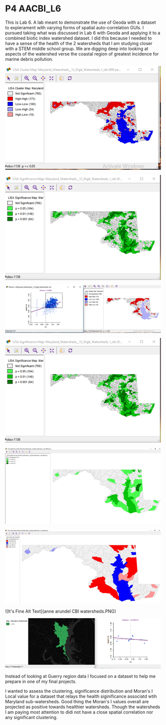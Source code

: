 # P4 AACBI_L6

This is Lab 6. A lab meant to demonstrate the use of Geoda with a dataset to expierament with varying forms of spatial auto-correlation GUIs. I pursued taking what was discussed in Lab 6 with Geoda and applying it to a combined biotic index watershed dataset. I did this because I needed to have a sense of the health of the 2 watersheds that I am studying closer with a STEM middle school group. We are digging deep into looking at aspects of the watershed verse the coastal region of greatest incidence for marine debris pollution.

![test](clusterMap12.PNG)

![It's Fine Alt Text](significance12.PNG)
 
![It's Fine Alt Text](healthy12.PNG)
  
![It's Fine Alt Text](Significance12.PNG)
 
![It's Fine Alt Text](SignificanceMap.PNG)
 
![It's Fine Alt Text](ClusterMap.PNG)
 
![It's Fine Alt Text](anne arundel CBI watersheds.PNG)
 
![It's Fine Alt Text](nosignificanceAA.PNG)
   
Instead of looking at Guerry region data I focused on a dataset to help me prepare in one of my final projects.

I wanted to assess the clustering, significance distribution and Moran's I Local value for a dataset that relays the health siginificance associatd wtih Maryland sub-watersheds. Good thing the Moran's I values overall are projected as positive towards healthier watersheds.
Though the watersheds I am paying most attention to didi not have a close spatial correlation nor any significant clustering.

  
